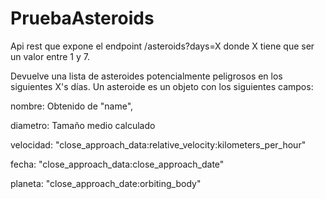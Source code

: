 # PruebaAsteroids

Api rest que expone el endpoint /asteroids?days=X donde X tiene que ser un valor entre 
1 y 7. 

Devuelve una lista de asteroides potencialmente peligrosos en los siguientes X's días.
Un asteroide es un objeto con los siguientes campos:

nombre: Obtenido de "name",

diametro: Tamaño medio calculado

velocidad: "close_approach_data:relative_velocity:kilometers_per_hour"

fecha: "close_approach_data:close_approach_date"

planeta: "close_approach_date:orbiting_body"

 
